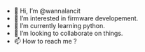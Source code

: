 - 👋 Hi, I’m @wannalancit
- 👀 I’m interested in firmware developement.
- 🌱 I’m currently learning python.
- 💞️ I’m looking to collaborate on things.
- 📫 How to reach me ?

<!---
wannalancit/wannalancit is a ✨ special ✨ repository because its `README.md` (this file) appears on your GitHub profile.
You can click the Preview link to take a look at your changes.
--->

